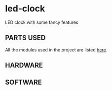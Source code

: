# led-clock
LED clock with some fancy features


## PARTS USED
All the modules used in the project are listed [here](./docs/BOM.md).

## HARDWARE

## SOFTWARE
